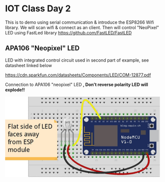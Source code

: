 # IOT Class Day 2

This is to demo using serial communication & introduce the ESP8266 Wifi library.  We will scan wifi & connect as an client. Then will control "NeoPixel" LED using FastLed library https://github.com/FastLED/FastLED

## APA106 "Neopixel" LED
LED with integrated control circuit used in second part of example, see datasheet linked below

https://cdn.sparkfun.com/datasheets/Components/LED/COM-12877.pdf

Connection to APA106 "neopixel" LED 
**, Don’t reverse polarity LED will explode!!**

![test](https://github.com/neilpf2014/FUBAR_ESP8266_IOT_Example_2/blob/master/ESP_LED_bb.jpg "LED hookup")
